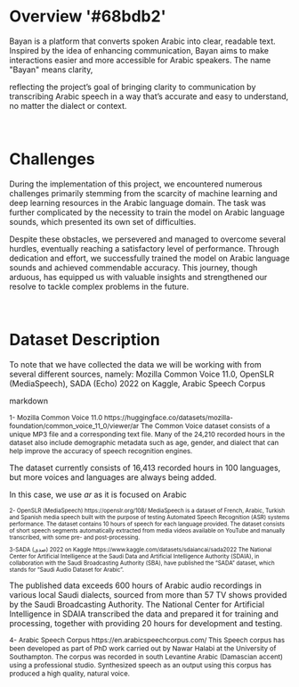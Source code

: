 # Overview '#68bdb2'
Bayan is a platform that converts spoken Arabic into clear, readable text. 
Inspired by the idea of enhancing communication, Bayan aims to make interactions easier and more accessible for Arabic speakers. 
The name "Bayan" means clarity, 

reflecting the project’s goal of bringing clarity to communication by transcribing Arabic speech in a way that’s accurate and easy to understand, no matter the dialect or context.

<br>

# Challenges
During the implementation of this project, we encountered numerous challenges primarily stemming from the scarcity of machine learning and deep learning resources in the Arabic language domain. The task was further complicated by the necessity to train the model on Arabic language sounds, which presented its own set of difficulties.

Despite these obstacles, we persevered and managed to overcome several hurdles, eventually reaching a satisfactory level of performance. Through dedication and effort, we successfully trained the model on Arabic language sounds and achieved commendable accuracy. This journey, though arduous, has equipped us with valuable insights and strengthened our resolve to tackle complex problems in the future.

<br>

# Dataset Description

To note that we have collected the data we will be working with from several different sources, namely: Mozilla Common Voice 11.0, OpenSLR (MediaSpeech), SADA (Echo) 2022 on Kaggle, Arabic Speech Corpus

markdown


<p style="font-size: 12px;">1- Mozilla Common Voice 11.0 https://huggingface.co/datasets/mozilla-foundation/common_voice_11_0/viewer/ar
The Common Voice dataset consists of a unique MP3 file and a corresponding text file. Many of the 24,210 recorded hours in the dataset also include demographic metadata such as age, gender, and dialect that can help improve the accuracy of speech recognition engines.

The dataset currently consists of 16,413 recorded hours in 100 languages, but more voices and languages ​​are always being added.

In this case, we use *ar* as it is focused on Arabic </p>


<p style="font-size: 10px;">2- OpenSLR (MediaSpeech)
https://openslr.org/108/
MediaSpeech is a dataset of French, Arabic, Turkish and Spanish media speech built with the purpose of testing Automated Speech Recognition (ASR) systems performance. The dataset contains 10 hours of speech for each language provided.
The dataset consists of short speech segments automatically extracted from media videos available on YouTube and manually transcribed, with some pre- and post-processing.</p>


<p style="font-size: 10px;">3-SADA (صدى) 2022 on Kaggle
https://www.kaggle.com/datasets/sdaiancai/sada2022
The National Center for Artificial Intelligence at the Saudi Data and Artificial Intelligence Authority (SDAIA), in collaboration with the Saudi Broadcasting Authority (SBA), have published the “SADA” dataset, which stands for “Saudi Audio Dataset for Arabic”.

The published data exceeds 600 hours of Arabic audio recordings in various local Saudi dialects, sourced from more than 57 TV shows provided by the Saudi Broadcasting Authority. The National Center for Artificial Intelligence in SDAIA transcribed the data and prepared it for training and processing, together with providing 20 hours for development and testing.</p>


<p style="font-size: 12px;">4- Arabic Speech Corpus
https://en.arabicspeechcorpus.com/
This Speech corpus has been developed as part of PhD work carried out by Nawar Halabi at the University of Southampton. The corpus was recorded in south Levantine Arabic (Damascian accent) using a professional studio. Synthesized speech as an output using this corpus has produced a high quality, natural voice. </p>
